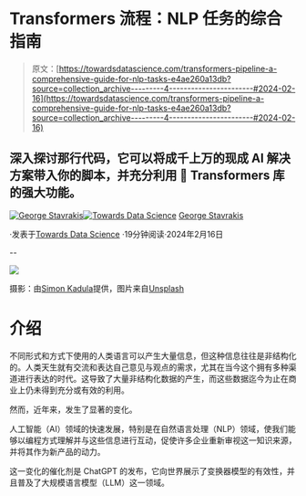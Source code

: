 # Transformers 流程：NLP 任务的综合指南

> 原文：[https://towardsdatascience.com/transformers-pipeline-a-comprehensive-guide-for-nlp-tasks-e4ae260a13db?source=collection_archive---------4-----------------------#2024-02-16](https://towardsdatascience.com/transformers-pipeline-a-comprehensive-guide-for-nlp-tasks-e4ae260a13db?source=collection_archive---------4-----------------------#2024-02-16)

## 深入探讨那行代码，它可以将成千上万的现成 AI 解决方案带入你的脚本，并充分利用 🤗 Transformers 库的强大功能。

[](https://medium.com/@george.stavrakis.1996?source=post_page---byline--e4ae260a13db--------------------------------)[![George Stavrakis](../Images/50a2e9cac1e0af3e9a8402379d6a1f29.png)](https://medium.com/@george.stavrakis.1996?source=post_page---byline--e4ae260a13db--------------------------------)[](https://towardsdatascience.com/?source=post_page---byline--e4ae260a13db--------------------------------)[![Towards Data Science](../Images/a6ff2676ffcc0c7aad8aaf1d79379785.png)](https://towardsdatascience.com/?source=post_page---byline--e4ae260a13db--------------------------------) [George Stavrakis](https://medium.com/@george.stavrakis.1996?source=post_page---byline--e4ae260a13db--------------------------------)

·发表于[Towards Data Science](https://towardsdatascience.com/?source=post_page---byline--e4ae260a13db--------------------------------) ·19分钟阅读·2024年2月16日

--

![](../Images/8328d012a20db0cf025fb5b6e8e4ce79.png)

摄影：由[Simon Kadula](https://unsplash.com/@simonkadula?utm_source=medium&utm_medium=referral)提供，图片来自[Unsplash](https://unsplash.com/?utm_source=medium&utm_medium=referral)

# 介绍

不同形式和方式下使用的人类语言可以产生大量信息，但这种信息往往是非结构化的。人类天生就有交流和表达自己意见与观点的需求，尤其在当今这个拥有多种渠道进行表达的时代。这导致了大量非结构化数据的产生，而这些数据迄今为止在商业上仍未得到充分或有效的利用。

然而，近年来，发生了显著的变化。

人工智能（AI）领域的快速发展，特别是在自然语言处理（NLP）领域，使我们能够以编程方式理解并与这些信息进行互动，促使许多企业重新审视这一知识来源，并将其作为新产品的动力。

这一变化的催化剂是 ChatGPT 的发布，它向世界展示了变换器模型的有效性，并且普及了大规模语言模型（LLM）这一领域。
